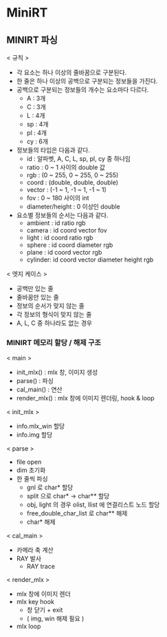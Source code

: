 # MiniRT

## MINIRT 파싱

< 규칙 >
- 각 요소는 하나 이상의 줄바꿈으로 구분된다.
- 한 줄은 하나 이상의 공백으로 구분되는 정보들을 가진다.
- 공백으로 구분되는 정보들의 개수는 요소마다 다르다.<br>
  - A : 3개<br>
  - C : 3개<br>
  - L : 4개<br>
  - sp : 4개<br>
  - pl : 4개<br>
  - cy : 6개<br>
- 정보들의 타입은 다음과 같다.<br>
  - id : 알파벳, A, C, L, sp, pl, cy 중 하나임<br>
  - ratio : 0 ~ 1 사이의 double 값<br>
  - rgb : (0 ~ 255, 0 ~ 255, 0 ~ 255)<br>
  - coord : (double, double, double)<br>
  - vector : (-1 ~ 1, -1 ~ 1, -1 ~ 1)<br>
  - fov : 0 ~ 180 사이의 int<br>
  - diameter/height : 0 이상인 double<br>
- 요소별 정보들의 순서는 다음과 같다.<br>
  - ambient : id ratio rgb<br>
  - camera : id coord vector fov<br>
  - light : id coord ratio rgb<br>
  - sphere : id coord diameter rgb<br>
  - plane : id coord vector rgb<br>
  - cylinder: id coord vector diameter height rgb<br>

< 엣지 케이스 >
- 공백만 있는 줄
- 줄바꿈만 있는 줄
- 정보의 순서가 맞지 않는 줄
- 각 정보의 형식이 맞지 않는 줄
- A, L, C 중 하나라도 없는 경우


### MINIRT 메모리 할당 / 해제 구조

< main >
- init_mlx() : mlx 창, 이미지 생성
- parse() : 파싱
- cal_main() : 연산
- render_mlx() : mlx 창에 이미지 렌더링, hook & loop

< init_mlx >
- info.mlx_win 할당
- info.img 할당

< parse >
- file open
- dim 초기화
- 한 줄씩 파싱
  - gnl 로 char* 할당
  - split 으로 char* -> char** 할당
  - obj, light 의 경우 olist, llist 에 연결리스트 노드 할당
  - free_double_char_list 로 char** 해제
  - char* 해제

< cal_main >
- 카메라 축 계산
- RAY 발사
  - RAY trace

< render_mlx >
- mlx 창에 이미지 렌더
- mlx key hook
  - 창 닫기 + exit
  - ( img, win 해제 필요 )
- mlx loop